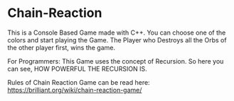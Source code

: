 # Chain-Reaction
This is a Console Based Game made with C++. You can choose one of the colors and start playing the Game.
The Player who Destroys all the Orbs of the other player first, wins the game.

For Programmers: This Game uses the concept of Recursion. So here you can see, HOW POWERFUL THE RECURSION IS.

Rules of Chain Reaction Game can be read here: https://brilliant.org/wiki/chain-reaction-game/
